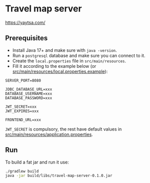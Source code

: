# Travel map server

https://yaytsa.com/

## Prerequisites

* Install Java 17+ and make sure with `java -version`.
* Run a `postgresql` database and make sure you can connect to it.
* Create the `local.properties` file in `src/main/resources`.
* Fill it according to the example below
  (or [src/main/resources/local.properties.example](src/main/resources/local.properties.example)):

```
SERVER_PORT=8080

JDBC_DATABASE_URL=xxx
DATABASE_USERNAME=xxx
DATABASE_PASSWORD=xxx

JWT_SECRET=xxx
JWT_EXPIRES=xxx

FRONTEND_URL=xxx
```

`JWT_SECRET` is compulsory, the rest have default values
in [src/main/resources/application.properties](src/main/resources/application.properties).

## Run

To build a fat jar and run it use:

```bash
./gradlew build
java -jar build/libs/travel-map-server-0.1.0.jar
```
